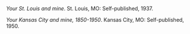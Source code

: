 *Your St. Louis and mine*. St. Louis, MO: Self-published, 1937.

*Your Kansas City and mine, 1850-1950*. Kansas City, MO: Self-published, 1950.
